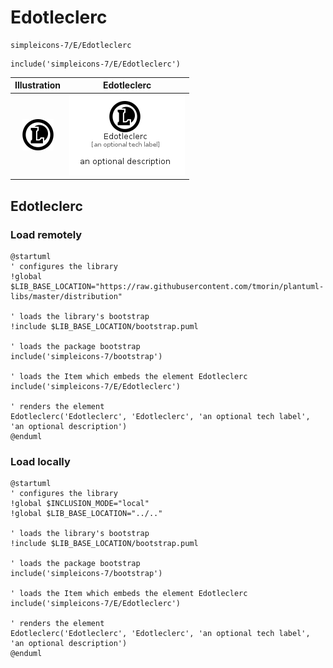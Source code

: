 # Edotleclerc


```text
simpleicons-7/E/Edotleclerc
```

```text
include('simpleicons-7/E/Edotleclerc')
```



| Illustration | Edotleclerc |
| :---: | :---: |
| ![illustration for Illustration](../../simpleicons-7/E/Edotleclerc.png) | ![illustration for Edotleclerc](../../simpleicons-7/E/Edotleclerc.Local.png) |




## Edotleclerc

### Load remotely
```plantuml
@startuml
' configures the library
!global $LIB_BASE_LOCATION="https://raw.githubusercontent.com/tmorin/plantuml-libs/master/distribution"

' loads the library's bootstrap
!include $LIB_BASE_LOCATION/bootstrap.puml

' loads the package bootstrap
include('simpleicons-7/bootstrap')

' loads the Item which embeds the element Edotleclerc
include('simpleicons-7/E/Edotleclerc')

' renders the element
Edotleclerc('Edotleclerc', 'Edotleclerc', 'an optional tech label', 'an optional description')
@enduml
```

### Load locally
```plantuml
@startuml
' configures the library
!global $INCLUSION_MODE="local"
!global $LIB_BASE_LOCATION="../.."

' loads the library's bootstrap
!include $LIB_BASE_LOCATION/bootstrap.puml

' loads the package bootstrap
include('simpleicons-7/bootstrap')

' loads the Item which embeds the element Edotleclerc
include('simpleicons-7/E/Edotleclerc')

' renders the element
Edotleclerc('Edotleclerc', 'Edotleclerc', 'an optional tech label', 'an optional description')
@enduml
```


